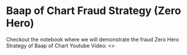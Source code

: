 # Baap of Chart Fraud Strategy (Zero Hero)
Checkout the notebook where we will demonstrate the fraud Zero Hero Strategy of Baap of Chart
Youtube Video: <>
